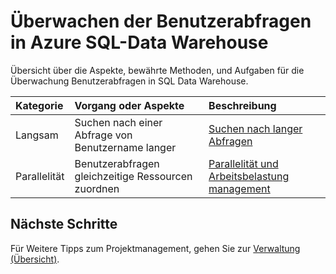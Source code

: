 <properties
   pageTitle="Überwachen der Benutzerabfragen in Azure SQL-Data Warehouse | Microsoft Azure"
   description="Übersicht über die Aspekte, bewährte Methoden, und Aufgaben für die Überwachung Benutzerabfragen in Azure SQL-Data Warehouse"
   services="sql-data-warehouse"
   documentationCenter="NA"
   authors="jrowlandjones"
   manager="barbkess"
   editor=""/>

<tags
   ms.service="sql-data-warehouse"
   ms.devlang="NA"
   ms.topic="article"
   ms.tgt_pltfrm="NA"
   ms.workload="data-services"
   ms.date="08/17/2016"
   ms.author="jrj;barbkess;sonyama"/>

# <a name="monitor-user-queries-in-azure-sql-data-warehouse"></a>Überwachen der Benutzerabfragen in Azure SQL-Data Warehouse

Übersicht über die Aspekte, bewährte Methoden, und Aufgaben für die Überwachung Benutzerabfragen in SQL Data Warehouse.



| Kategorie                | Vorgang oder Aspekte                           | Beschreibung  |
| :-----------------------| :---------------------------------------------- | :----------- |
| Langsam        | Suchen nach einer Abfrage von Benutzername langer                  | [Suchen nach langer Abfragen][] |
| Parallelität             | Benutzerabfragen gleichzeitige Ressourcen zuordnen     | [Parallelität und Arbeitsbelastung management][] |






## <a name="next-steps"></a>Nächste Schritte

Für Weitere Tipps zum Projektmanagement, gehen Sie zur [Verwaltung (Übersicht)][].

<!--Image references-->

<!--Article references-->
[Suchen nach langer Abfragen]: sql-data-warehouse-manage-monitor.md
[Parallelität und Arbeitsbelastung management]: sql-data-warehouse-develop-concurrency.md
[Verwaltung (Übersicht)]: sql-data-warehouse-overview-manage.md

<!--MSDN references-->


<!--Other Web references-->
